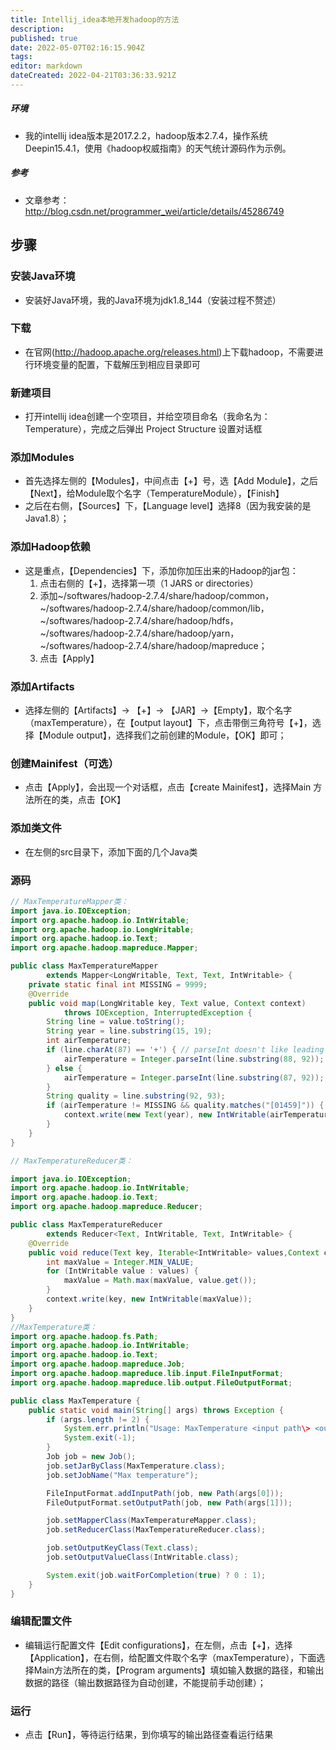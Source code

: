 ```yaml
---
title: Intellij_idea本地开发hadoop的方法
description: 
published: true
date: 2022-05-07T02:16:15.904Z
tags: 
editor: markdown
dateCreated: 2022-04-21T03:36:33.921Z
---
```


##### 环境

+ 我的intellij idea版本是2017.2.2，hadoop版本2.7.4，操作系统Deepin15.4.1，使用《hadoop权威指南》的天气统计源码作为示例。

##### 参考

+ 文章参考：http://blog.csdn.net/programmer_wei/article/details/45286749

## 步骤

### 安装Java环境

+ 安装好Java环境，我的Java环境为jdk1.8_144（安装过程不赘述）

### 下载

+ 在官网(http://hadoop.apache.org/releases.html)上下载hadoop，不需要进行环境变量的配置，下载解压到相应目录即可

### 新建项目

+ 打开intellij idea创建一个空项目，并给空项目命名（我命名为：Temperature），完成之后弹出 Project Structure 设置对话框

### 添加Modules

+ 首先选择左侧的【Modules】，中间点击【+】号，选【Add Module】，之后【Next】，给Module取个名字（TemperatureModule），【Finish】
+ 之后在右侧，【Sources】下，【Language level】选择8（因为我安装的是Java1.8）；

### 添加Hadoop依赖

+ 这是重点，【Dependencies】下，添加你加压出来的Hadoop的jar包：
	1. 点击右侧的【+】，选择第一项（1 JARS or directories）
	2. 添加\~/softwares/hadoop-2.7.4/share/hadoop/common，\~/softwares/hadoop-2.7.4/share/hadoop/common/lib，\~/softwares/hadoop-2.7.4/share/hadoop/hdfs，\~/softwares/hadoop-2.7.4/share/hadoop/yarn，\~/softwares/hadoop-2.7.4/share/hadoop/mapreduce；
	3. 点击【Apply】

### 添加Artifacts

+ 选择左侧的【Artifacts】-> 【+】-> 【JAR】->【Empty】，取个名字（maxTemperature），在【output layout】下，点击带倒三角符号【+】，选择【Module output】，选择我们之前创建的Module，【OK】即可；

### 创建Mainifest（可选）

+ 点击【Apply】，会出现一个对话框，点击【create Mainifest】，选择Main 方法所在的类，点击【OK】

### 添加类文件

+ 在左侧的src目录下，添加下面的几个Java类

### 源码
```java
// MaxTemperatureMapper类：
import java.io.IOException;
import org.apache.hadoop.io.IntWritable;
import org.apache.hadoop.io.LongWritable;
import org.apache.hadoop.io.Text;
import org.apache.hadoop.mapreduce.Mapper;

public class MaxTemperatureMapper
        extends Mapper<LongWritable, Text, Text, IntWritable> {  
    private static final int MISSING = 9999;
    @Override
    public void map(LongWritable key, Text value, Context context)
            throws IOException, InterruptedException {
        String line = value.toString();
        String year = line.substring(15, 19);
        int airTemperature;
        if (line.charAt(87) == '+') { // parseInt doesn't like leading plus signs
            airTemperature = Integer.parseInt(line.substring(88, 92));
        } else {
            airTemperature = Integer.parseInt(line.substring(87, 92));
        }
        String quality = line.substring(92, 93);
        if (airTemperature != MISSING && quality.matches("[01459]")) {
            context.write(new Text(year), new IntWritable(airTemperature));
        }
    }
}

// MaxTemperatureReducer类：

import java.io.IOException;
import org.apache.hadoop.io.IntWritable;
import org.apache.hadoop.io.Text;
import org.apache.hadoop.mapreduce.Reducer;

public class MaxTemperatureReducer
        extends Reducer<Text, IntWritable, Text, IntWritable> {
    @Override
    public void reduce(Text key, Iterable<IntWritable> values,Context context) throws IOException, InterruptedException {
        int maxValue = Integer.MIN_VALUE;
        for (IntWritable value : values) {
            maxValue = Math.max(maxValue, value.get());
        }
        context.write(key, new IntWritable(maxValue));
    }
}
//MaxTemperature类：
import org.apache.hadoop.fs.Path;
import org.apache.hadoop.io.IntWritable;
import org.apache.hadoop.io.Text;
import org.apache.hadoop.mapreduce.Job;
import org.apache.hadoop.mapreduce.lib.input.FileInputFormat;
import org.apache.hadoop.mapreduce.lib.output.FileOutputFormat;

public class MaxTemperature {
    public static void main(String[] args) throws Exception {
        if (args.length != 2) {
            System.err.println("Usage: MaxTemperature <input path\> <output path\>");
            System.exit(-1);
        }
        Job job = new Job();
        job.setJarByClass(MaxTemperature.class);
        job.setJobName("Max temperature");

        FileInputFormat.addInputPath(job, new Path(args[0]));
        FileOutputFormat.setOutputPath(job, new Path(args[1]));

        job.setMapperClass(MaxTemperatureMapper.class);
        job.setReducerClass(MaxTemperatureReducer.class);

        job.setOutputKeyClass(Text.class);
        job.setOutputValueClass(IntWritable.class);

        System.exit(job.waitForCompletion(true) ? 0 : 1);
    }
}
```

### 编辑配置文件

+ 编辑运行配置文件【Edit configurations】，在左侧，点击【+】，选择【Application】，在右侧，给配置文件取个名字（maxTemperature），下面选择Main方法所在的类，【Program arguments】填如输入数据的路径，和输出数据的路径（输出数据路径为自动创建，不能提前手动创建）；

### 运行

+ 点击【Run】，等待运行结果，到你填写的输出路径查看运行结果
